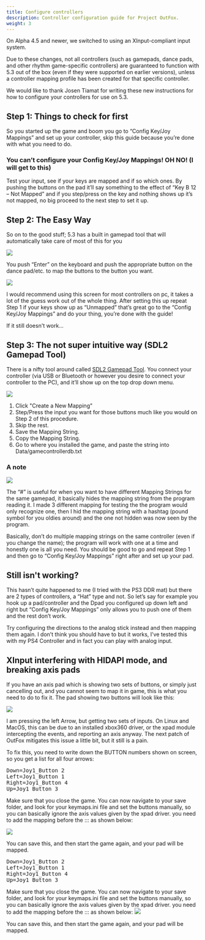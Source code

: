 ```yaml
---
title: Configure controllers
description: Controller configuration guide for Project OutFox.
weight: 3
---
```


On Alpha 4.5 and newer, we switched to using an XInput-compliant input system.

Due to these changes, not all controllers (such as gamepads, dance pads, and other rhythm game-specific controllers) are guaranteed to function with 5.3 out of the box (even if they were supported on earlier versions), unless a controller mapping profile has been created for that specific controller.

We would like to thank Josen Tiamat for writing these new instructions for how to configure your controllers for use on 5.3.

## Step 1: Things to check for first

So you started up the game and boom you go to “Config Key/Joy Mappings” and set up your controller, skip this guide because you’re done with what you need to do.

### You can’t configure your Config Key/Joy Mappings! OH NO! (I will get to this)

Test your input, see if your keys are mapped and if so which ones. By pushing the buttons on the pad it’ll say something to the effect of “Key B 12 – Not Mapped” and if you step/press on the key and nothing shows up it’s not mapped, no big proceed to the next step to set it up.

## Step 2: The Easy Way

So on to the good stuff; 5.3 has a built in gamepad tool that will automatically take care of most of this for you

![](/controller-guide/guide_1.png)

You push “Enter” on the keyboard and push the appropriate button on the dance pad/etc. to map the buttons to the button you want.

![](//controller-guide/guide_2.png)

I would recommend using this screen for most controllers on pc, it takes a lot of the guess work out of the whole thing. After setting this up repeat Step 1 if your keys show up as “Unmapped” that’s great go to the “Config Key/Joy Mappings” and do your thing, you’re done with the guide!

If it still doesn't work...

## Step 3: The not super intuitive way (SDL2 Gamepad Tool)

There is a nifty tool around called [SDL2 Gamepad Tool](http://www.generalarcade.com/gamepadtool/). You connect your controller (via USB or Bluetooth or however you desire to connect your controller to the PC), and it’ll show up on the top drop down menu.

![](/controller-guide/guide_3.png)

1.  Click "Create a New Mapping"
2.  Step/Press the input you want for those buttons much like you would on Step 2 of this procedure.
3.  Skip the rest.
4.  Save the Mapping String.
5.  Copy the Mapping String.
6.  Go to where you installed the game, and paste the string into Data/gamecontrollerdb.txt

### A note

![](/controller-guide/guide_4.png)

The “#” is useful for when you want to have different Mapping Strings for the same gamepad, it basically hides the mapping string from the program reading it. I made 3 different mapping for testing the the program would only recognize one, then I hid the mapping string with a hashtag (pound symbol for you oldies around) and the one not hidden was now seen by the program.

Basically, don’t do multiple mapping strings on the same controller (even if you change the name); the program will work with one at a time and honestly one is all you need. You should be good to go and repeat Step 1 and then go to “Config Key/Joy Mappings” right after and set up your pad.

## Still isn't working?

This hasn’t quite happened to me (I tried with the PS3 DDR mat) but there are 2 types of controllers, a “Hat” type and not. So let’s say for example you hook up a pad/controller and the Dpad you configured up down left and right but “Config Key/Joy Mappings” only allows you to push one of them and the rest don’t work.

Try configuring the directions to the analog stick instead and then mapping them again. I don’t think you should have to but it works, I’ve tested this with my PS4 Controller and in fact you can play with analog input.

## XInput interfering with HIDAPI mode, and breaking axis pads

If you have an axis pad which is showing two sets of buttons, or simply just cancelling out, and you cannot seem to map it in game, this is what you need to do to fix it. The pad showing two buttons will look like this:

![](/controller-guide/guide_5.png)

I am pressing the left Arrow, but getting two sets of inputs. On Linux and MacOS, this can be due to an installed xbox360 driver, or the xpad module intercepting the events, and reporting an axis anyway. The next patch of OutFox mitigates this issue a little bit, but it still is a pain.

To fix this, you need to write down the BUTTON numbers shown on screen, so you get a list for all four arrows:

<pre>Down=Joy1_Button 2  
Left=Joy1_Button 1  
Right=Joy1_Button 4  
Up=Joy1_Button 3</pre>

Make sure that you close the game. You can now navigate to your save folder, and look for your keymaps.ini file and set the buttons manually, so you can basically ignore the axis values given by the xpad driver. you need to add the mapping before the ::: as shown below:

![](/controller-guide/guide_6.png)

You can save this, and then start the game again, and your pad will be mapped.

<pre>Down=Joy1_Button 2  
Left=Joy1_Button 1  
Right=Joy1_Button 4  
Up=Joy1_Button 3</pre>

Make sure that you close the game. You can now navigate to your save folder, and look for your keymaps.ini file and set the buttons manually, so you can basically ignore the axis values given by the xpad driver. you need to add the mapping before the ::: as shown below: ![](/controller-guide/guide_6.png)

You can save this, and then start the game again, and your pad will be mapped.
